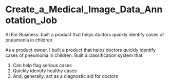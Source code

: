 # Create_a_Medical_Image_Data_Annotation_Job
AI For Business: built a product that helps doctors quickly identify cases of pneumonia in children

As a product owner, I built a product that helps doctors quickly identify cases of pneumonia in children. Built a classification system that

1. Can help flag serious cases
2. Quickly identify healthy cases
3. And, generally, act as a diagnostic aid for doctors
